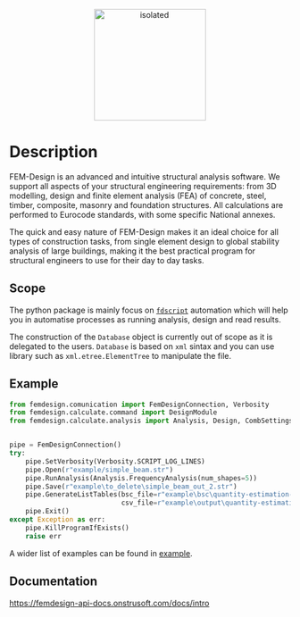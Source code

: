 

<a href="https://strusoft.com/software/3d-structural-analysis-software-fem-design/" target="_blank">
    <p align="center">
        <img src="https://raw.githubusercontent.com/strusoft/femdesign-api/refs/heads/master/FemDesign.Core/Resources/icons/FemDesignAPI.png" alt="isolated" width="200" style="centre"/>
    </p>
</a>

# Description

FEM-Design is an advanced and intuitive structural analysis software. We support all aspects of your structural engineering requirements: from 3D modelling, design and finite element analysis (FEA) of concrete, steel, timber, composite, masonry and foundation structures. All calculations are performed to Eurocode standards, with some specific National annexes.

The quick and easy nature of FEM-Design makes it an ideal choice for all types of construction tasks, from single element design to global stability analysis of large buildings, making it the best practical program for structural engineers to use for their day to day tasks.


## Scope

The python package is mainly focus on [`fdscript`](https://femdesign-api-docs.onstrusoft.com/docs/advanced/fdscript) automation which will help you in automatise processes as running analysis, design and read results.

The construction of the `Database` object is currently out of scope as it is delegated to the users. `Database` is based on `xml` sintax and you can use library such as `xml.etree.ElementTree` to manipulate the file.

## Example

```python
from femdesign.comunication import FemDesignConnection, Verbosity
from femdesign.calculate.command import DesignModule
from femdesign.calculate.analysis import Analysis, Design, CombSettings, CombItem


pipe = FemDesignConnection()
try:
    pipe.SetVerbosity(Verbosity.SCRIPT_LOG_LINES)
    pipe.Open(r"example/simple_beam.str")
    pipe.RunAnalysis(Analysis.FrequencyAnalysis(num_shapes=5))
    pipe.Save(r"example\to_delete\simple_beam_out_2.str")
    pipe.GenerateListTables(bsc_file=r"example\bsc\quantity-estimation-steel.bsc",
                            csv_file=r"example\output\quantity-estimation-steel.csv")
    pipe.Exit()
except Exception as err:
    pipe.KillProgramIfExists()
    raise err
```

A wider list of examples can be found in [example](https://github.com/strusoft/femdesign-api/tree/master/FemDesign.Examples/Python).

## Documentation

https://femdesign-api-docs.onstrusoft.com/docs/intro